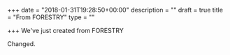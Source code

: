 +++
date = "2018-01-31T19:28:50+00:00"
description = ""
draft = true
title = "From FORESTRY"
type = ""

+++
We've just created from FORESTRY

Changed.